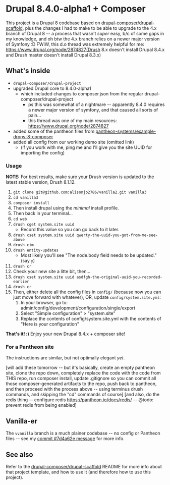 # Drupal 8.4.0-alpha1 + Composer

This project is a Drupal 8 codebase based on [drupal-composer/drupal-scaffold](https://github.com/drupal-composer/drupal-scaffold), plus the changes I had to make to be able to upgrade to the 4.x branch of Drupal 8 -- a process that wasn't *super* easy, b/c of some gaps in my knowledge, and oh btw the 4.x branch relies on a newer major version of Symfony :D  FWIW, this d.o thread was extremely helpful for me: https://www.drupal.org/node/2874827(Drush 8.x doesn't install Drupal 8.4.x and Drush master doesn't install Drupal 8.3.x)

## What's inside

* `drupal-composer/drupal-project`
* upgraded Drupal core to 8.4.0-alpha1
  * which included changes to composer.json from the regular drupal-composer/drupal-project
    * ps this was somewhat of a nightmare -- apparently 8.4.0 requires a newer major version of symfony, and that caused all sorts of pain...
    * this thread was one of my main resources: https://www.drupal.org/node/2874827
* added some of the pantheon files from [pantheon-systems/example-drops-8-composer](https://github.com/pantheon-systems/example-drops-8-composer)
* added all config from our working demo site (omitted link)
  * (if you work with me, ping me and I'll give you the site UUID for importing the config)

### Usage
**NOTE:** For best results, make sure your Drush version is updated to the latest stable version, Drush 8.1.12.

1. `git clone git@github.com:alisonjo2786/vanilla2.git vanilla3`
1. `cd vanilla3`
1. `composer install`
1. Then install drupal using the *minimal* install profile.
1. Then back in your terminal...
1. `cd web`
1. `drush cget system.site uuid`
    * Record this value so you can go back to it later.
1. `drush cset system.site uuid qwerty-the-uuid-you-got-from-me-see-above`
1. `drush cim`
1. `drush entity-updates`
    * Most likely you'll see "The node.body field needs to be updated." (say `y`)
1. `drush cr`
1. Check your new site a litte bit, then...
1. `drush cset system.site uuid asdfgh-the-original-uuid-you-recorded-earlier`
1. `drush cr`
1. Then, either delete all the config files in `config/` (because now you can just move forward with whatever), OR, update `config/system.site.yml`:
    1. In your browser, go to:<br />
    admin/config/development/configuration/single/export
    1. Select "Simple configuration" > "system.site"
    1. Replace the contents of config/system.site.yml with the contents of "Here is your configuration"

**That's it! :)**  Enjoy your new Drupal 8.4.x + composer site!

### For a Pantheon site
The instructions are similar, but not optimally elegant *yet*.

[will add these tomorrow -- but it's basically, create an empty pantheon site, clone the repo down, completely replace the code with the code from THIS repo, run composer install, update .gitignore so you can commit all those composer-generated artifacts to the repo, push back to pantheon, and then proceed with the process above -- using terminus drush commands, and skipping the "cd" commands of course]
[and also, do the redis thing -- configure redis https://pantheon.io/docs/redis/ -- @todo: prevent redis from being enabled]

## Vanilla-er

The `vvanilla` branch is a much plainer codebase -- no config or Pantheon files -- see my [commit #7d4a62e message](https://github.com/alisonjo2786/vanilla2/commit/7d4a62eae45696da1c370aabaa90115fb28748c7) for more info.

## See also

Refer to the [drupal-composer/drupal-scaffold](https://github.com/drupal-composer/drupal-scaffold) README for more info about that project template, and how to use it (and therefore how to use this project).
